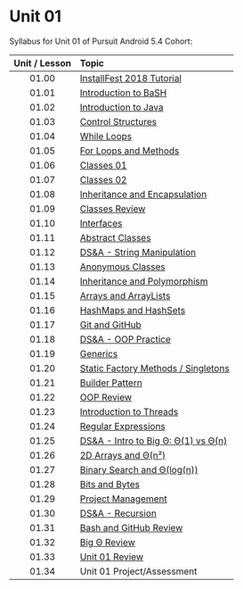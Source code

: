 # Unit 01

Syllabus for Unit 01 of Pursuit Android 5.4 Cohort:

|Unit / Lesson|Topic|
|:-:|:--|
|01.00|[InstallFest 2018 Tutorial](https://github.com/C4Q/AC-Android/blob/master/cohort_5.4/unit_01/01_00_Android_InstallFest_2018.md)|
|01.01|[Introduction to BaSH](https://github.com/C4Q/AC-Android/blob/master/cohort_5.4/unit_01/01_01_Intro_to_Bash.md)|
|01.02|[Introduction to Java](https://github.com/C4Q/AC-Android/blob/master/cohort_5.4/unit_01/01_02_Intro_to_Java.md)|
|01.03|[Control Structures](https://github.com/C4Q/AC-Android/blob/master/cohort_5.4/unit_01/01_03_Control_Structures_in_Java.md)|
|01.04|[While Loops](https://github.com/C4Q/AC-Android/blob/master/cohort_5.4/unit_01/01_04_While_Loops_in_Java.md)|
|01.05|[For Loops and Methods](https://github.com/C4Q/AC-Android/blob/master/cohort_5.4/unit_01/01_05_For_Loops_and_Methods.md)|
|01.06|[Classes 01](https://github.com/C4Q/AC-Android/blob/master/cohort_5.4/unit_01/01_06_Classes_01.md)|
|01.07|[Classes 02](https://github.com/C4Q/AC-Android/blob/master/cohort_5.4/unit_01/01_07_Classes_02.md)|
|01.08|[Inheritance and Encapsulation](https://github.com/C4Q/AC-Android/blob/master/cohort_5.4/unit_01/01_08_Inheritance_and_Encapsulation.md)|
|01.09|[Classes Review](https://github.com/C4Q/AC-Android/blob/master/cohort_5.4/unit_01/01_09_Classes_Review.md)|
|01.10|[Interfaces](https://github.com/C4Q/AC-Android/blob/master/cohort_5.4/unit_01/01_10_Interfaces.md)|
|01.11|[Abstract Classes](https://github.com/C4Q/AC-Android/blob/master/cohort_5.4/unit_01/01_11_Abstract_Classes.md)|
|01.12|[DS&A - String Manipulation](https://github.com/C4Q/AC-Android/blob/master/cohort_5.4/unit_01/01_12_DSA_String_Manipulation.md)|
|01.13|[Anonymous Classes](https://github.com/C4Q/AC-Android/blob/master/cohort_5.4/unit_01/01_13_Anonymous_Classes.md)|
|01.14|[Inheritance and Polymorphism](https://github.com/C4Q/AC-Android/blob/master/cohort_5.4/unit_01/01_14_Inheritance_and_Polymorphism.md)|
|01.15|[Arrays and ArrayLists](https://github.com/C4Q/AC-Android/blob/master/cohort_5.4/unit_01/01_15_Arrays_and_ArrayLists.md)|
|01.16|[HashMaps and HashSets](https://github.com/C4Q/AC-Android/blob/master/cohort_5.4/unit_01/01_16_HashMaps_and_HashSets.md)|
|01.17|[Git and GitHub](https://github.com/C4Q/AC-Android/blob/master/cohort_5.4/unit_01/01_17_Git_and_GitHub.md)|
|01.18|[DS&A - OOP Practice](https://github.com/C4Q/AC-Android/blob/master/cohort_5.4/unit_01/01_18_DSA_OOP_Practice.md)|
|01.19|[Generics](https://github.com/C4Q/AC-Android/blob/master/cohort_5.4/unit_01/01_19_Generics.md)|
|01.20|[Static Factory Methods / Singletons](https://github.com/C4Q/AC-Android/blob/master/cohort_5.4/unit_01/01_20_Static_Factory_Methods_Singletons.md)|
|01.21|[Builder Pattern](https://github.com/C4Q/AC-Android/blob/master/cohort_5.4/unit_01/01_21_Builder_Pattern.md)|
|01.22|[OOP Review](https://github.com/C4Q/AC-Android/blob/master/cohort_5.4/unit_01/01_22_OOP_Review.md)|
|01.23|[Introduction to Threads](https://github.com/C4Q/AC-Android/blob/master/cohort_5.4/unit_01/01_23_Introduction_to_Threads.md)|
|01.24|[Regular Expressions](https://github.com/C4Q/AC-Android/blob/master/cohort_5.4/unit_01/01_24_Regular_Expressions.md)|
|01.25|[DS&A - Intro to Big Θ: Θ(1) vs Θ(n)](https://github.com/C4Q/AC-Android/blob/master/cohort_5.4/unit_01/01_25_DSA_Intro_to_Big_O_Constant_and_Linear.md)|
|01.26|[2D Arrays and Θ(n²)](https://github.com/C4Q/AC-Android/blob/master/cohort_5.4/unit_01/01_26_2D_Arrays.md)|
|01.27|[Binary Search and Θ(log(n))](https://github.com/C4Q/AC-Android/blob/master/cohort_5.4/unit_01/01_27_Binary_Search.md)|
|01.28|[Bits and Bytes](https://github.com/C4Q/AC-Android/blob/master/cohort_5.4/unit_01/01_28_Bits_and_Bytes.md)|
|01.29|[Project Management](https://github.com/C4Q/AC-Android/blob/master/cohort_5.4/unit_01/01_29_Project_Management.md)|
|01.30|[DS&A - Recursion](https://github.com/C4Q/AC-Android/blob/master/cohort_5.4/unit_01/01_30_DSA_Recursion.md)|
|01.31|[Bash and GitHub Review](https://github.com/C4Q/AC-Android/blob/master/cohort_5.4/unit_01/01_31_Bash_and_GitHub_Review.md)|
|01.32|[Big Θ Review](https://github.com/C4Q/AC-Android/blob/master/cohort_5.4/unit_01/01_32_Big_O_Review.md)|
|01.33|[Unit 01 Review](https://github.com/C4Q/AC-Android/blob/master/cohort_5.4/unit_01/01_33_Unit_01_Review.md)|
|01.34|Unit 01 Project/Assessment|
